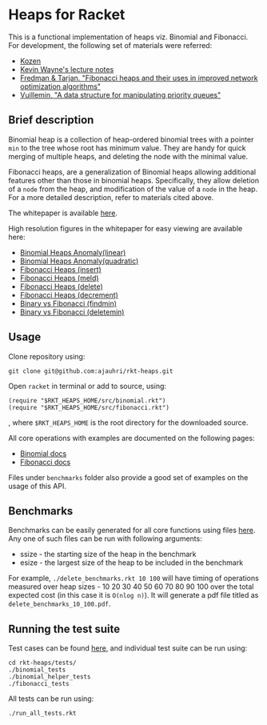 Heaps for Racket
====

This is a functional implementation of heaps viz. Binomial and Fibonacci. For development, the following set of materials were referred:
* [Kozen](http://www.amazon.com/Analysis-Algorithms-Monographs-Computer-Science/dp/0387976876) 
* [Kevin Wayne's lecture notes](http://www.cs.princeton.edu/~wayne/teaching/fibonacci-heap.pdf)
* [Fredman & Tarjan. "Fibonacci heaps and their uses in improved network optimization algorithms"](http://www.cs.princeton.edu/courses/archive/fall03/cs528/handouts/fibonacci%20heaps.pdf)
* [Vuillemin, "A data structure for manipulating priority queues"](http://www.cl.cam.ac.uk/teaching/1011/AlgorithII/1978-Vuillemin-queues.pdf)

Brief description
----

Binomial heap is a collection of heap-ordered binomial trees with a pointer `min` to the tree whose root has minimum value. They are handy for quick merging of multiple heaps, and deleting the node with the minimal value. 

Fibonacci heaps, are a generalization of Binomial heaps allowing additional features other than those in binomial heaps. Specifically, they allow deletion of a `node` from the heap, and modification of the value of a `node` in the heap. For a more detailed description, refer to materials cited above.

The whitepaper is available [here](https://www.abhinavjauhri.com/rkt-heaps.pdf).

High resolution figures in the whitepaper for easy viewing are available here:

* [Binomial Heaps Anomaly(linear)](https://www.abhinavjauhri.com/projects/rkt-heaps/insert_binomial_linear.pdf) 
* [Binomial Heaps Anomaly(quadratic)](https://www.abhinavjauhri.com/projects/rkt-heaps/insert_binomial_quad.pdf) 
* [Fibonacci Heaps (insert)](https://www.abhinavjauhri.com/projects/rkt-heaps/fi_insert.pdf)
* [Fibonacci Heaps (meld)](https://www.abhinavjauhri.com/projects/rkt-heaps/fi_meld.pdf) 
* [Fibonacci Heaps (delete)](https://www.abhinavjauhri.com/projects/rkt-heaps/fi_delete.pdf) 
* [Fibonacci Heaps (decrement)](https://www.abhinavjauhri.com/projects/rkt-heaps/fi_decrement.pdf)
* [Binary vs Fibonacci (findmin)](https://www.abhinavjauhri.com/projects/rkt-heaps/findmin.pdf)
* [Binary vs Fibonacci (deletemin)](https://www.abhinavjauhri.com/projects/rkt-heaps/deletemin.pdf)

Usage
----
Clone repository using:
	
	git clone git@github.com:ajauhri/rkt-heaps.git	

Open `racket` in terminal or add to source, using:

	(require "$RKT_HEAPS_HOME/src/binomial.rkt")
	(require "$RKT_HEAPS_HOME/src/fibonacci.rkt")

, where `$RKT_HEAPS_HOME` is the root directory for the downloaded source.

All core operations with examples are documented on the following pages:
* [Binomial docs](http://htmlpreview.github.com/?https://github.com/ajauhri/rkt-heaps/blob/master/docs/binomial/index.html) 
* [Fibonacci docs](http://htmlpreview.github.com/?https://github.com/ajauhri/rkt-heaps/blob/master/docs/fibonacci/index.html) 

Files under `benchmarks` folder also provide a good set of examples on the usage of this API.

Benchmarks
----
Benchmarks can be easily generated for all core functions using files [here](https://github.com/ajauhri/rkt-heaps/tree/master/benchmarks). Any one of such files can be run with following arguments:
* ssize - the starting size of the heap in the benchmark
* esize - the largest size of the heap to be included in the benchmark

For example, `./delete_benchmarks.rkt 10 100` will have timing of operations measured over heap sizes - 10 20 30 40 50 60 70 80 90 100 over the total expected cost (in this case it is `O(nlog n)`). It will generate a pdf file titled as `delete_benchmarks_10_100.pdf`.

Running the test suite 
----

Test cases can be found [here](https://github.com/ajauhri/rkt-heaps/tree/master/tests), and individual test suite can be run using:

	cd rkt-heaps/tests/	
	./binomial_tests
	./binomial_helper_tests
	./fibonacci_tests

All tests can be run using:

	./run_all_tests.rkt

